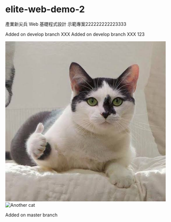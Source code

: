 # elite-web-demo-2

產業新尖兵 Web 基礎程式設計 示範專案222222222223333

Added on develop branch XXX
Added on develop branch XXX
123

![Cat](./image/cat.jpg)
![Another cat](https://i.imgur.com/9wGJWa0.png)

Added on master branch
